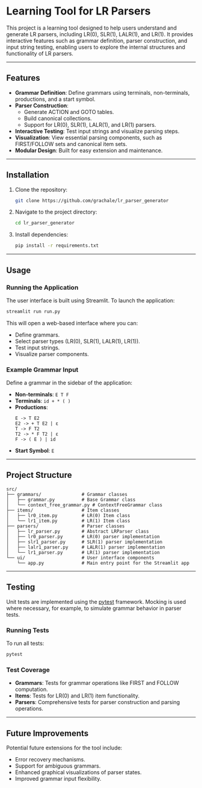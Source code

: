 # Learning Tool for LR Parsers

This project is a learning tool designed to help users understand and generate LR parsers, including LR(0), SLR(1), LALR(1), and LR(1). It provides interactive features such as grammar definition, parser construction, and input string testing, enabling users to explore the internal structures and functionality of LR parsers.

---

## Features

- **Grammar Definition**: Define grammars using terminals, non-terminals, productions, and a start symbol.
- **Parser Construction**:
  - Generate ACTION and GOTO tables.
  - Build canonical collections.
  - Support for LR(0), SLR(1), LALR(1), and LR(1) parsers.
- **Interactive Testing**: Test input strings and visualize parsing steps.
- **Visualization**: View essential parsing components, such as FIRST/FOLLOW sets and canonical item sets.
- **Modular Design**: Built for easy extension and maintenance.

---

## Installation

1. Clone the repository:
   ```bash
   git clone https://github.com/grachale/lr_parser_generator
   ```

2. Navigate to the project directory:
   ```bash
   cd lr_parser_generator
   ```

3. Install dependencies:
   ```bash
   pip install -r requirements.txt
   ```

---

## Usage

### Running the Application

The user interface is built using Streamlit. To launch the application:
```bash
streamlit run run.py
```

This will open a web-based interface where you can:
- Define grammars.
- Select parser types (LR(0), SLR(1), LALR(1), LR(1)).
- Test input strings.
- Visualize parser components.

### Example Grammar Input
Define a grammar in the sidebar of the application:
- **Non-terminals**: `E T F`
- **Terminals**: `id + * ( )`
- **Productions**:
  ```
  E -> T E2
  E2 -> + T E2 | ε
  T -> F T2
  T2 -> * F T2 | ε
  F -> ( E ) | id
  ```
- **Start Symbol**: `E`

---

## Project Structure

```plaintext
src/
├── grammars/               # Grammar classes
│   ├── grammar.py          # Base Grammar class
│   └── context_free_grammar.py # ContextFreeGrammar class
├── items/                  # Item classes
│   ├── lr0_item.py         # LR(0) Item class
│   └── lr1_item.py         # LR(1) Item class
├── parsers/                # Parser classes
│   ├── lr_parser.py        # Abstract LRParser class
│   ├── lr0_parser.py       # LR(0) parser implementation
│   ├── slr1_parser.py      # SLR(1) parser implementation
│   ├── lalr1_parser.py     # LALR(1) parser implementation
│   └── lr1_parser.py       # LR(1) parser implementation
└── ui/                     # User interface components
    └── app.py              # Main entry point for the Streamlit app
```

---

## Testing

Unit tests are implemented using the [pytest](https://docs.pytest.org/) framework. Mocking is used where necessary, for example, to simulate grammar behavior in parser tests.

### Running Tests

To run all tests:
```bash
pytest
```

### Test Coverage
- **Grammars**: Tests for grammar operations like FIRST and FOLLOW computation.
- **Items**: Tests for LR(0) and LR(1) item functionality.
- **Parsers**: Comprehensive tests for parser construction and parsing operations.

---

## Future Improvements

Potential future extensions for the tool include:
- Error recovery mechanisms.
- Support for ambiguous grammars.
- Enhanced graphical visualizations of parser states.
- Improved grammar input flexibility.

